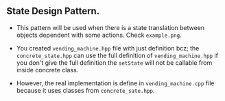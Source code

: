 ## State Design Pattern.
- This pattern will be used when there is a state translation between objects dependent with some actions. Check `example.png`.

- You created `vending_machine.hpp` file with just definition bcz; the `concrete_state.hpp` can use the full definition of `vending_machine.hpp` if you don't give the full definition the `setState` will not be callable from inside concrete class.

- However, the real implementation is define in `vending_machine.cpp` file because it uses classes from `concrete_sate.hpp`.